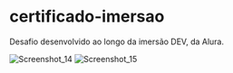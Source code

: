 # certificado-imersao

Desafio desenvolvido ao longo da imersão DEV, da Alura.

![Screenshot_14](https://user-images.githubusercontent.com/86382666/152422188-1ee3d0d5-fe7c-4f6a-8233-12f6e2619c38.png)
![Screenshot_15](https://user-images.githubusercontent.com/86382666/152422193-3a005cab-ad6b-42b1-8a55-7f6c16bd082b.png)
